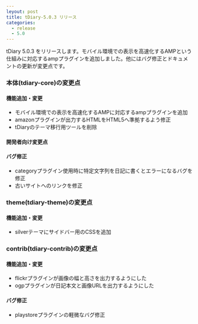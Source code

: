 ```yaml
---
leyout: post
title: tDiary-5.0.3 リリース
categories:
  - release
  - 5.0
---
```

tDiary 5.0.3 をリリースします。モバイル環境での表示を高速化するAMPという仕組みに対応するampプラグインを追加しました。他にはバグ修正とドキュメントの更新が変更点です。

### 本体(tdiary-core)の変更点

#### 機能追加・変更
* モバイル環境での表示を高速化するAMPに対応するampプラグインを追加
* amazonプラグインが出力するHTMLをHTML5へ準拠するよう修正
* tDiaryのテーマ移行用ツールを削除

#### 開発者向け変更点

#### バグ修正
* categoryプラグイン使用時に特定文字列を日記に書くとエラーになるバグを修正
* 古いサイトへのリンクを修正

### theme(tdiary-theme)の変更点

#### 機能追加・変更
* silverテーマにサイドバー用のCSSを追加

### contrib(tdiary-contrib)の変更点

#### 機能追加・変更
* flickrプラグインが画像の幅と高さを出力するようにした
* ogpプラグインが日記本文と画像URLを出力するようにした

#### バグ修正
* playstoreプラグインの軽微なバグ修正


